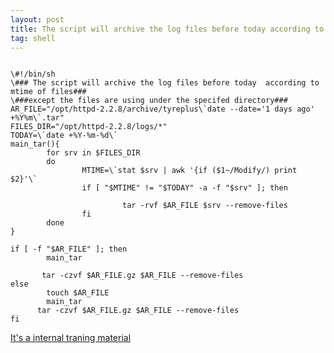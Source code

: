 ```yaml
---
layout: post
title: The script will archive the log files before today according to mtime of files 
tag: shell
---
```


<pre><code>
\#!/bin/sh
\### The script will archive the log files before today  according to mtime of files###
\###except the files are using under the specifed directory###
AR_FILE="/opt/httpd-2.2.8/archive/tyreplus\`date --date='1 days ago' +%Y%m\`.tar"
FILES_DIR="/opt/httpd-2.2.8/logs/*"
TODAY=\`date +%Y-%m-%d\`
main_tar(){
        for srv in $FILES_DIR
        do
                MTIME=\`stat $srv | awk '{if ($1~/Modify/) print $2}'\`
                if [ "$MTIME" != "$TODAY" -a -f "$srv" ]; then

                         tar -rvf $AR_FILE $srv --remove-files
                fi
        done
}

if [ -f "$AR_FILE" ]; then
        main_tar

       tar -czvf $AR_FILE.gz $AR_FILE --remove-files
else
        touch $AR_FILE
        main_tar
      tar -czvf $AR_FILE.gz $AR_FILE --remove-files
fi
</pre></code>
<a href="http://pan.baidu.com/s/1i3quzmH">It's a internal traning material</a>

